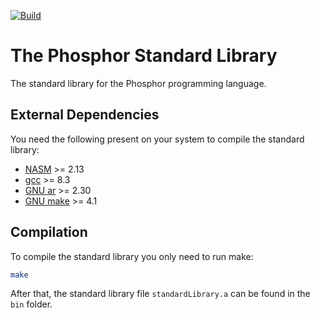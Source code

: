 [![Build](https://github.com/PhosphorLang/StandardLibrary/workflows/Build/badge.svg)](https://github.com/PhosphorLang/StandardLibrary/actions)

# **The Phosphor Standard Library**

The standard library for the Phosphor programming language.

## **External Dependencies**

You need the following present on your system to compile the standard library:

- [NASM](https://nasm.us/) >= 2.13
- [gcc](https://gcc.gnu.org/) >= 8.3
- [GNU ar](https://www.gnu.org/software/binutils/) >= 2.30
- [GNU make](https://www.gnu.org/software/make/) >= 4.1

## **Compilation**

To compile the standard library you only need to run make:

```bash
make
```

After that, the standard library file `standardLibrary.a` can be found in the `bin` folder.
